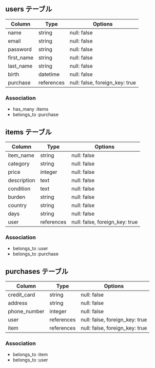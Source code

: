 ## users テーブル

| Column     | Type       | Options                        |
| ---------- | ---------- | ------------------------------ |
| name       | string     | null: false                    |
| email      | string     | null: false                    |
| password   | string     | null: false                    |
| first_name | string     | null: false                    |
| last_name  | string     | null: false                    |
| birth      | datetime   | null: false                    |
| purchase   | references | null: false, foreign_key: true |

### Association

- has_many :items
- belongs_to :purchase

##  items テーブル

| Column      | Type       | Options                        |
| ----------- | ---------- | ------------------------------ |
| item_name   | string     | null: false                    |
| category    | string     | null: false                    |
| price       | integer    | null: false                    |
| description | text       | null: false                    |
| condition   | text       | null: false                    |
| burden      | string     | null: false                    |
| country     | string     | null: false                    |
| days        | string     | null: false                    |
| user        | references | null: false, foreign_key: true |

### Association

- belongs_to :user
- belongs_to :purchase

## purchases テーブル

| Column           | Type       | Options                        |
| ---------------- | ---------- | ------------------------------ |
| credit_card      | string     | null: false                    |
| address          | string     | null: false                    |
| phone_number     | integer    | null: false                    |
| user             | references | null: false, foreign_key: true |
| item             | references | null: false, foreign_key: true |

### Association

- belongs_to :item
- belongs_to :user

